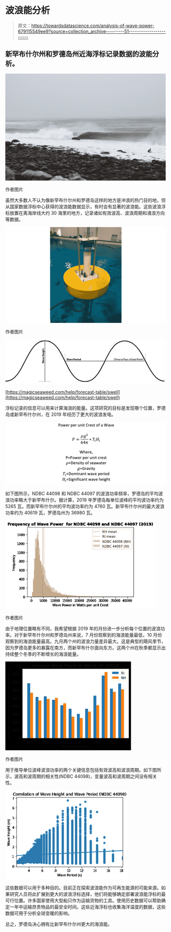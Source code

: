 # 波浪能分析

> 原文：<https://towardsdatascience.com/analysis-of-wave-power-679115549ee9?source=collection_archive---------51----------------------->

## 新罕布什尔州和罗德岛州近海浮标记录数据的波能分析。

![](img/89a45056fc585a5ddd7efcaf427454e4.png)

作者图片

虽然大多数人不认为像新罕布什尔州和罗德岛这样的地方是冲浪的热门目的地，但从国家数据浮标中心获得的波浪能数据显示，有时会有显著的波浪能。这些波浪浮标放置在离海岸线大约 30 海里的地方，记录诸如有效波高、波浪周期和涌浪方向等数据。

![](img/6b0c74c84b24014571d14aec1bc52773.png)

作者图片

![](img/b7adbdf6d72c0108fbe6b92c7152579d.png)

[https://magicseaweed.com/help/forecast-table/swell](https://magicseaweed.com/help/forecast-table/swell)

浮标记录的信息可以用来计算海浪的能量。这项研究的目标是发现哪个位置，罗德岛或新罕布什尔州，在 2019 年经历了更大的波浪发电。

![](img/c523962e062573b7dede66dd1ea074f1.png)

如下图所示，NDBC 44098 和 NDBC 44097 的波浪功率频率，罗德岛的平均波浪功率略大于新罕布什尔。据计算，2019 年罗德岛每单位波峰的平均波功率约为 5265 瓦，而新罕布什尔州的平均波功率约为 4760 瓦。新罕布什尔州的最大波浪功率约为 40619 瓦，罗德岛州为 36980 瓦。

![](img/3db928a8f17def29573e10b29e346f07.png)

作者图片

由于地理位置略有不同，我希望根据 2019 年的月份进一步分析每个位置的波浪功率。对于新罕布什尔州和罗德岛州来说，7 月份观察到的海浪能量最低，10 月份观察到的海浪能量最高。九月两个州的波浪力量差异最大。这是典型的飓风季节，因为罗德岛更多的暴露在南方，而新罕布什尔面向东方。这两个州在秋季都显示出持续整个冬季的不断增长的海浪能量。

![](img/e519cebdbda8ce48cefc8923003cca99.png)

作者图片

用于推导单位波峰波浪功率的两个关键信息包括有效波高和波浪周期。如下图所示，波高和波周期的相关性(NDBC 44098)，变量波高和波周期之间没有相关性。

![](img/99627b585363bcb4c8a133e862339485.png)

这些数据可以用于多种目的。目前正在探索波浪能作为可再生能源的可能来源。如果研究人员将此扩展到更大的波浪浮标选择，他们将能够确定部署波浪能浮标的最可行位置。许多国家使用大型船只作为运输货物的工具。使用历史数据可以帮助确定一年中运输昂贵物品的最安全时间。这些近海浮标也收集海洋温度的数据，这些数据可用于分析全球变暖的影响。

总之，罗德岛决心拥有比新罕布什尔州更大的海浪能。